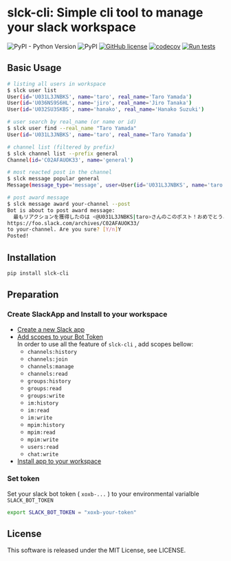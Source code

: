 # slck-cli: Simple cli tool to manage your slack workspace

![PyPI - Python Version](https://img.shields.io/pypi/pyversions/slck-cli)
![PyPI](https://img.shields.io/pypi/v/slck-cli)
[![GitHub license](https://img.shields.io/github/license/joe-yama/slck-cli)](https://github.com/joe-yama/slck-cli/blob/main/LICENSE)
[![codecov](https://codecov.io/gh/joe-yama/slck-cli/branch/main/graph/badge.svg?token=H4VWW055ER)](https://codecov.io/gh/joe-yama/slck-cli)
[![Run tests](https://github.com/joe-yama/slck-cli/actions/workflows/run-tests.yml/badge.svg?branch=main)](https://github.com/joe-yama/slck-cli/actions/workflows/run-tests.yml)

## Basic Usage

```bash
# listing all users in workspace
$ slck user list
User(id='U031L3JNBKS', name='taro', real_name='Taro Yamada')
User(id='U036NS9S6HL', name='jiro', real_name='Jiro Tanaka')
User(id='U032SU3SKBS', name='hanako', real_name='Hanako Suzuki')

# user search by real_name (or name or id)
$ slck user find --real_name "Taro Yamada"
User(id='U031L3JNBKS', name='taro', real_name='Taro Yamada')

# channel list (filtered by prefix)
$ slck channel list --prefix general
Channel(id='C02AFAUOK33', name='general')

# most reacted post in the channel
$ slck message popular general
Message(message_type='message', user=User(id='U031L3JNBKS', name='taro', real_name='Taro Yamada'), channel=Channel(id='C02AFAUOK33', name='general'), ts='1647648476.156199', text='テスト', num_reply=0, num_replyuser=0, num_reaction=3, permalink='https://foo.slack.com/archives/C02AFAUOK33/p23471289471123')

# post award message
$ slck message award your-channel --post
Bot is about to post award message:
  最もリアクションを獲得したのは <@U031L3JNBKS|taro>さんのこのポスト！おめでとうございます！:raised_hands:
https://foo.slack.com/archives/C02AFAUOK33/
to your-channel. Are you sure? [Y/n]Y
Posted!
```

## Installation

```bash
pip install slck-cli
```

## Preparation

### Create SlackApp and Install to your workspace

- [Create a new Slack app](https://api.slack.com/authentication/basics#creating)
- [Add scopes to your Bot Token](https://api.slack.com/authentication/basics#scopes)  
In order to use all the feature of `slck-cli` , add scopes bellow:
  - `channels:history`
  - `channels:join`
  - `channels:manage`
  - `channels:read`
  - `groups:history`
  - `groups:read`
  - `groups:write`
  - `im:history`
  - `im:read`
  - `im:write`
  - `mpim:history`
  - `mpim:read`
  - `mpim:write`
  - `users:read`
  - `chat:write`
- [Install app to your workspace](https://api.slack.com/authentication/basics#installing)

### Set token

Set your slack bot token ( `xoxb-...` ) to your environmental varialble `SLACK_BOT_TOKEN`

```bash
export SLACK_BOT_TOKEN = "xoxb-your-token"
```

## License

This software is released under the MIT License, see LICENSE.
